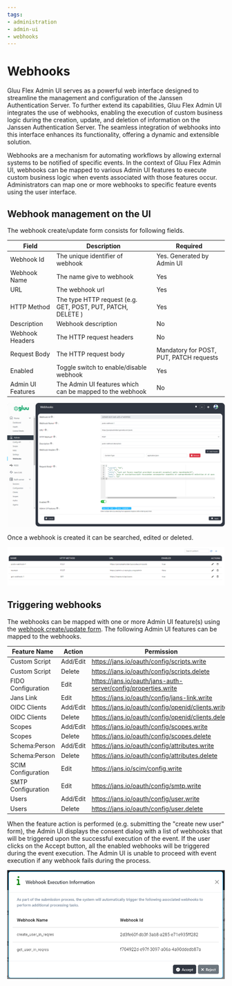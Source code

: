 ```yaml
---
tags:
- administration
- admin-ui
- webhooks
---
```


# Webhooks

Gluu Flex Admin UI serves as a powerful web interface designed to streamline the management and configuration of the Janssen Authentication Server. To further extend its capabilities, Gluu Flex Admin UI integrates the use of webhooks, enabling the execution of custom business logic during the creation, update, and deletion of information on the Janssen Authentication Server. The seamless integration of webhooks into this interface enhances its functionality, offering a dynamic and extensible solution.

Webhooks are a mechanism for automating workflows by allowing external systems to be notified of specific events. In the context of Gluu Flex Admin UI, webhooks can be mapped to various Admin UI features to execute custom business logic when events associated with those features occur. Administrators can map one or more webhooks to specific feature events using the user interface.

## Webhook management on the UI 

The webhook create/update form consists for following fields.

|Field|Description|Required|
|--|--|--|
|Webhook Id|The unique identifier of webhook|Yes. Generated by Admin UI|
|Webhook Name|The name give to webhook|Yes|
|URL|The webhook url|Yes|
|HTTP Method|The type HTTP request (e.g. GET, POST, PUT, PATCH, DELETE )|Yes|
|Description|Webhook description|No|
|Webhook Headers|The HTTP request headers|No|
|Request Body|The HTTP request body|Mandatory for POST, PUT, PATCH requests|
|Enabled|Toggle switch to enable/disable webhook|Yes|
|Admin UI Features|The Admin UI features which can be mapped to the webhook|No|

![image](../../assets/admin-ui/webhook-create.png)

Once a webhook is created it can be searched, edited or deleted.   

![image](../../assets/admin-ui/webhook-view.png)

## Triggering webhooks

The webhooks can be mapped with one or more Admin UI feature(s) using the [webhook create/update form](./webhooks.md#webhook-management-on-the-ui). The following Admin UI features can be mapped to the webhooks.

|Feature Name|Action|Permission|
|--|--|--|
|Custom Script|Add/Edit|https://jans.io/oauth/config/scripts.write|
|Custom Script|Delete|https://jans.io/oauth/config/scripts.delete|
|FIDO Configuration|Edit|https://jans.io/oauth/jans-auth-server/config/properties.write|
|Jans Link|Edit|https://jans.io/oauth/config/jans-link.write|
|OIDC Clients|Add/Edit|https://jans.io/oauth/config/openid/clients.write|
|OIDC Clients|Delete|https://jans.io/oauth/config/openid/clients.delete|
|Scopes|Add/Edit|https://jans.io/oauth/config/scopes.write|
|Scopes|Delete|https://jans.io/oauth/config/scopes.delete|
|Schema:Person|Add/Edit|https://jans.io/oauth/config/attributes.write|
|Schema:Person|Delete|https://jans.io/oauth/config/attributes.delete|
|SCIM Configuration|Edit|https://jans.io/scim/config.write|
|SMTP Configuration|Edit|https://jans.io/oauth/config/smtp.write|
|Users|Add/Edit|https://jans.io/oauth/config/user.write|
|Users|Delete|https://jans.io/oauth/config/user.delete|

When the feature action is performed (e.g. submitting the "create new user" form), the Admin UI displays the consent dialog with a list of webhooks that will be triggered upon the successful execution of the event. If the user clicks on the Accept button, all the enabled webhooks will be triggered during the event execution. The Admin UI is unable to proceed with event execution if any webhook fails during the process.       

![image](../../assets/admin-ui/webhooks-trigger.png)
